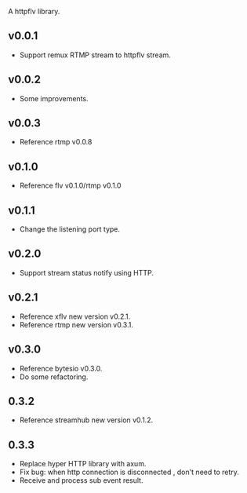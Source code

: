 A httpflv library.
## v0.0.1
- Support remux RTMP stream to httpflv stream.
## v0.0.2
- Some improvements.
## v0.0.3
- Reference rtmp v0.0.8
## v0.1.0
- Reference flv v0.1.0/rtmp v0.1.0
## v0.1.1
- Change the listening port type.
## v0.2.0
- Support stream status notify using HTTP.
## v0.2.1
- Reference xflv new version v0.2.1.
- Reference rtmp new version v0.3.1.
## v0.3.0
- Reference bytesio v0.3.0.
- Do some refactoring.
## 0.3.2
- Reference streamhub new version v0.1.2.
## 0.3.3
- Replace hyper HTTP library with axum.
- Fix bug: when http connection is disconnected , don't need to retry.
- Receive and process sub event result.


